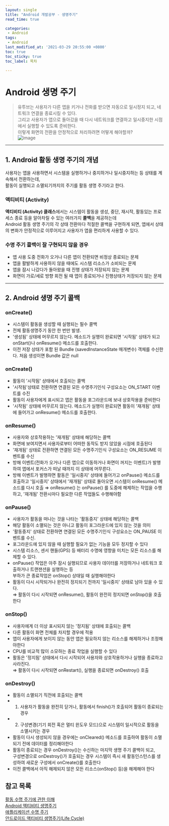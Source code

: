 ```yaml
---
layout: single
title: "Android 개발공부 - 생명주기"
read_time: true

categories: 
 - Android
tags: 
 - Android
last_modified_at: '2021-03-29 20:55:00 +0800'
toc: true
toc_sticky: true
toc_label: 목차

---
```

# Android 생명 주기   
> 유투브는 사용자가 다른 앱을 키거나 전화를 받으면 자동으로 일시정지 되고, 네트워크 연결을 종료시킬 수 있다.    
> 그리고 사용자가 앱으로 돌아갔을 때 다시 네트워크를 연결하고 일시중지한 시점에서 실행할 수 있도록 준비한다.    
> 이렇게 화면의 전환을 안정적으로 처리하려면 어떻게 해야할까?       
![image](https://user-images.githubusercontent.com/66898243/112962435-5783db80-9181-11eb-963d-b3147681477e.png)
-------
   
## 1. Android 활동 생명 주기의 개념   
사용자는 앱을 사용하면서 시스템을 실행하거나 중지하거나 일시중지하는 등 상태를 계속해서 전환하는데,    
활동이 실행되고 소멸되기까지의 주기를 활동 생명 주기라고 한다.   
        
### 액티비티 (Activity)
**액티비티 (Activity) 클래스**에서는 시스템이 활동을 생성, 중단, 재시작, 활동있는 프로세스 종료 등을 알아차릴 수 있는 여러가지 **콜백**을 제공하는데   
Android 활동 생명 주기의 각 상태 전환마다 적절한 콜백을 구현하게 되면, 앱에서 상태의 변화가 안정적으로 이루어지고 사용자가 앱을 편리하게 사용할 수 있다.       
         
### 수명 주기 콜백이 잘 구현되지 않을 경우   
 - 앱 사용 도중 전화가 오거나 다른 앱이 전환되면 비정상 종료되는 문제   
 - 앱을 활발하게 사용하지 않을 때에도 시스템 리소스가 소비되는 문제   
 - 앱을 잠시 나갔다가 돌아왔을 때 진행 상태가 저장되지 않는 문제   
 - 화면이 가로/세로 방향 회전 될 때 앱이 종료되거나 진행상태가 저장되지 않는 문제        
------      
   
## 2. Android 생명 주기 콜백    
   
### onCreate()   
 - 시스템이 활동을 생성할 때 실행되는 필수 콜백   
 - 전체 활동생명주기 동안 한 번만 발생.   
 - '생성됨' 상태에 머무르지 않는다. 메소드가 실행이 완료되면 '시작됨' 상태가 되고 onStart()나 onResume() 메소드를 호출한다.   
 - 이전 저장 상태가 포함 된 Bundle (savedInstanceState 매개변수) 객체를 수신한다. 처음 생성이면 Bundle 값은 null   
      
### onCreate()       
 - 활동이 '시작됨' 상태에서 호출되는 콜백   
 - '시작됨'상태로 전환하면 연결된 모든 수명주기인식 구성요소는 ON_START 이벤트를 수진   
 - 활동이 사용자에게 표시되고 앱은 활동을 포그라운드에 보내 상호작용을 준비한다   
 - '시작됨' 상태에 머무르지 않는다. 메소드가 실행이 완료되면 활동이 '재개됨' 상태에 들어가고 onResume() 메소드를 호출한다.          
       
### onResume()   
 - 사용자와 상호작용하는 '재개됨' 상태에 해당하는 콜백   
 - 화면에 보여지면서 사용자로부터 어떠한 동작도 받지 않았을 시점에 호출된다   
 - '재개됨' 상태로 전환하면 연결된 모든 수명주기인식 구성요소는 ON_RESUME 이벤트를 수신   
 - 방해 이벤트(전화가 오거나 다른 앱으로 이동하거나 화면이 꺼지는 이벤트)가 발행하여 앱에서 포커스가 떠날 때까지 이 상태에 머무른다.   
 - 방해 이벤트가 발행하면 활동은 '일시중지' 상태에 들어가고 onPause() 메소드를 호출하고 '일시중지' 상태에서 '재개됨' 상태로 돌아오면 
    시스템이 onResume() 메소드를 다시 호출 ⇒ onResume() 는 onPause() 를 도중에 해제하는 작업을 수행하고, 
    '재개됨' 전환시마다 필요한 다른 작업들도 수행해야함   
   
### onPause()      
 - 사용자가 활동을 떠나는 것을 나타는 '활동중지' 상태에 해당하는 콜백   
 - 해당 활동이 소멸되는 것은 아니고 활동이 포그라운드에 있지 않는 것을 의미   
 - '활동중지' 상태로 전환하면 연결된 모든 수명주기인식 구성요소는 ON_PAUSE 이벤트를 수신.    
 - 포그라운드에 있지 않을 때 실행할 필요가 없는 기능을 모두 정지할 수 있다   
 - 시스템 리소스, 센서 핸들(GPS) 등 배터리 수명에 영향을 미치는 모든 리소스를 해제할 수 있다.   
 - onPause() 작업은 아주 잠시 실행되므로 사용자 데이터를 저장하거나 네트워크 호출하거나 트랜잰션을 실행하는 등    
    부하가 큰 종료작업은 onStop() 상태일 때 실행해야한다   
 - 활동이 다시 시작되거나 완전히 정지되기 전까지 '일시중지' 상태로 남아 있을 수 있다.    
    ⇒ 활동이 다시 시작되면 onResume(), 활동이 완전히 정지되면 onStop()을 호출한다   
   
### onStop()   
 - 사용자에게 더 이상 표시되지 않는 '정지됨' 상태에 호출되는 콜백   
 - 다른 활동이 화면 전체를 차지할 경우에 적용   
 - 앱이 사용자에게 보이지 않는 동안 앱은 필요하지 않는 리소스를 해제하거나 조정해야한다   
 - CPU를 비교적 많이 소모하는 종료 작업을 실행할 수 있다   
 - 활동은 '정지됨' 상태에서 다시 시작되어 사용자와 상호작용하거나 실행을 종료하고 사라진다.    
    ⇒ 활동이 다시 시작되면 onRestart(), 실행을 종료되면 onDestroy() 호출    
      
### onDestroy()      
 - 활동이 소멸되기 직전에 호출되는 콜백   
 - 1. 사용자가 활동을 완전히 닫거나, 활동에서 finish()가 호출되어 활동이 종료되는 경우    
 - 2. 구성변경(기기 회전 혹은 멀티 윈도우 모드)으로 시스템이 일시적으로 활동을 소멸시키는 경우   
 - 활동이 다시 생성되지 않을 경우에는 onCleared() 메소드를 호출하여 활동이 소멸되기 전에 데이터를 정리해야한다    
 - 활동이 종료되는 경우 onDestroy()는 수신하는 마지막 생명 주기 콜백이 되고,    
    구성변경으로 onDestroy()가 호출되는 경우 시스템이 즉시 새 활동인스턴스를 생성하여 새로운 구성에서 onCreate()를 호출한다   
 - 이전 콜백에서 아직 해제되지 않은 모든 리소스(onStop() 등)을 해제해야 한다     
   
        
   
    
 
## 참고 목록
[활동 수명 주기에 관한 이해](https://developer.android.com/guide/components/activities/activity-lifecycle?hl=ko)   
[Android 액티비티 생명주기](https://medium.com/@nsh235482/android-%EC%95%A1%ED%8B%B0%EB%B9%84%ED%8B%B0-%EC%83%9D%EB%AA%85%EC%A3%BC%EA%B8%B0-893c872c72ae)   
[애플리케이션 수명 주기](https://developer.android.com/guide/components/activities/process-lifecycle?hl=ko)   
[안드로이드 액티비티 생명주기(Life Cycle)](https://brunch.co.kr/@mystoryg/80)   
